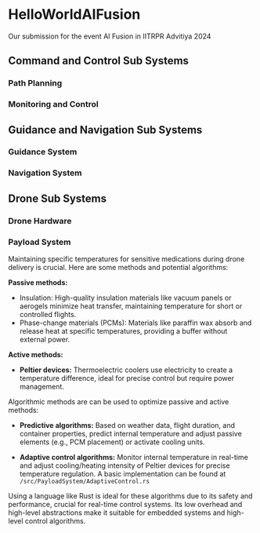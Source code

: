 # HelloWorldAIFusion
Our submission for the event AI Fusion in IITRPR Advitiya 2024 

## Command and Control Sub Systems
### Path Planning 

### Monitoring and Control


## Guidance and Navigation Sub Systems

### Guidance System

### Navigation System

## Drone Sub Systems

### Drone Hardware

### Payload System
Maintaining specific temperatures for sensitive medications during drone delivery is crucial. Here are some methods and potential algorithms:

**Passive methods:**
- Insulation: High-quality insulation materials like vacuum panels or aerogels minimize heat transfer, maintaining temperature for short or controlled flights.
- Phase-change materials (PCMs): Materials like paraffin wax absorb and release heat at specific temperatures, providing a buffer without external power.

**Active methods:**

- **Peltier devices:** Thermoelectric coolers use electricity to create a temperature difference, ideal for precise control but require power management.

Algorithmic methods are can be used to optimize passive and active methods:

- **Predictive algorithms:** Based on weather data, flight duration, and container properties, predict internal temperature and adjust passive elements (e.g., PCM placement) or activate cooling units. 

- **Adaptive control algorithms:** Monitor internal temperature in real-time and adjust cooling/heating intensity of Peltier devices for precise temperature regulation. A basic implementation can be found at `/src/PayloadSystem/AdaptiveControl.rs`

Using a language like Rust is ideal for these algorithms due to its safety and performance, crucial for real-time control systems. Its low overhead and high-level abstractions make it suitable for embedded systems and high-level control algorithms.